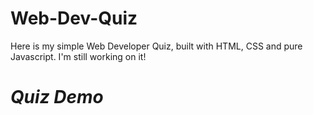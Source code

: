 <h1>Web-Dev-Quiz</h1>
Here is my simple Web Developer Quiz, built with HTML, CSS and pure Javascript.
I'm still working on it!
<h1><i>Quiz Demo</i></h1>
